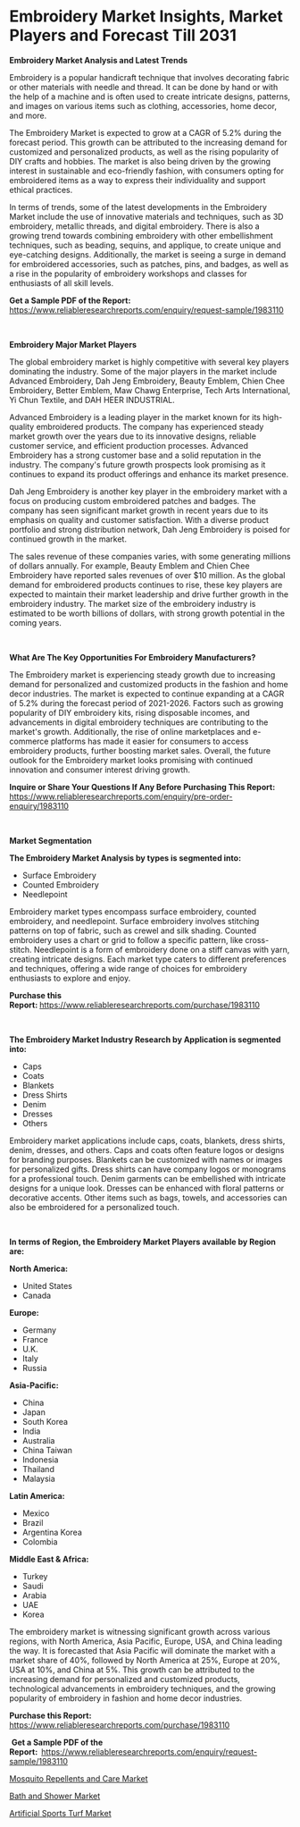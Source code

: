 <p><h1>Embroidery Market Insights, Market Players and Forecast Till 2031</h1></p><p><strong>Embroidery Market Analysis and Latest Trends</strong></p>
<p><p>Embroidery is a popular handicraft technique that involves decorating fabric or other materials with needle and thread. It can be done by hand or with the help of a machine and is often used to create intricate designs, patterns, and images on various items such as clothing, accessories, home decor, and more.</p><p>The Embroidery Market is expected to grow at a CAGR of 5.2% during the forecast period. This growth can be attributed to the increasing demand for customized and personalized products, as well as the rising popularity of DIY crafts and hobbies. The market is also being driven by the growing interest in sustainable and eco-friendly fashion, with consumers opting for embroidered items as a way to express their individuality and support ethical practices.</p><p>In terms of trends, some of the latest developments in the Embroidery Market include the use of innovative materials and techniques, such as 3D embroidery, metallic threads, and digital embroidery. There is also a growing trend towards combining embroidery with other embellishment techniques, such as beading, sequins, and applique, to create unique and eye-catching designs. Additionally, the market is seeing a surge in demand for embroidered accessories, such as patches, pins, and badges, as well as a rise in the popularity of embroidery workshops and classes for enthusiasts of all skill levels.</p></p>
<p><strong>Get a Sample PDF of the Report:&nbsp;</strong> <a href="https://www.reliableresearchreports.com/enquiry/request-sample/1983110">https://www.reliableresearchreports.com/enquiry/request-sample/1983110</a></p>
<p>&nbsp;</p>
<p><strong>Embroidery Major Market Players</strong></p>
<p><p>The global embroidery market is highly competitive with several key players dominating the industry. Some of the major players in the market include Advanced Embroidery, Dah Jeng Embroidery, Beauty Emblem, Chien Chee Embroidery, Better Emblem, Maw Chawg Enterprise, Tech Arts International, Yi Chun Textile, and DAH HEER INDUSTRIAL.</p><p>Advanced Embroidery is a leading player in the market known for its high-quality embroidered products. The company has experienced steady market growth over the years due to its innovative designs, reliable customer service, and efficient production processes. Advanced Embroidery has a strong customer base and a solid reputation in the industry. The company's future growth prospects look promising as it continues to expand its product offerings and enhance its market presence.</p><p>Dah Jeng Embroidery is another key player in the embroidery market with a focus on producing custom embroidered patches and badges. The company has seen significant market growth in recent years due to its emphasis on quality and customer satisfaction. With a diverse product portfolio and strong distribution network, Dah Jeng Embroidery is poised for continued growth in the market.</p><p>The sales revenue of these companies varies, with some generating millions of dollars annually. For example, Beauty Emblem and Chien Chee Embroidery have reported sales revenues of over $10 million. As the global demand for embroidered products continues to rise, these key players are expected to maintain their market leadership and drive further growth in the embroidery industry. The market size of the embroidery industry is estimated to be worth billions of dollars, with strong growth potential in the coming years.</p></p>
<p>&nbsp;</p>
<p><strong>What Are The Key Opportunities For Embroidery Manufacturers?</strong></p>
<p><p>The Embroidery market is experiencing steady growth due to increasing demand for personalized and customized products in the fashion and home decor industries. The market is expected to continue expanding at a CAGR of 5.2% during the forecast period of 2021-2026. Factors such as growing popularity of DIY embroidery kits, rising disposable incomes, and advancements in digital embroidery techniques are contributing to the market's growth. Additionally, the rise of online marketplaces and e-commerce platforms has made it easier for consumers to access embroidery products, further boosting market sales. Overall, the future outlook for the Embroidery market looks promising with continued innovation and consumer interest driving growth.</p></p>
<p><strong>Inquire or Share Your Questions If Any Before Purchasing This Report:</strong> <a href="https://www.reliableresearchreports.com/enquiry/pre-order-enquiry/1983110">https://www.reliableresearchreports.com/enquiry/pre-order-enquiry/1983110</a></p>
<p>&nbsp;</p>
<p><strong>Market Segmentation</strong></p>
<p><strong>The Embroidery Market Analysis by types is segmented into:</strong></p>
<p><ul><li>Surface Embroidery</li><li>Counted Embroidery</li><li>Needlepoint</li></ul></p>
<p><p>Embroidery market types encompass surface embroidery, counted embroidery, and needlepoint. Surface embroidery involves stitching patterns on top of fabric, such as crewel and silk shading. Counted embroidery uses a chart or grid to follow a specific pattern, like cross-stitch. Needlepoint is a form of embroidery done on a stiff canvas with yarn, creating intricate designs. Each market type caters to different preferences and techniques, offering a wide range of choices for embroidery enthusiasts to explore and enjoy.</p></p>
<p><strong>Purchase this Report:&nbsp;</strong><a href="https://www.reliableresearchreports.com/purchase/1983110">https://www.reliableresearchreports.com/purchase/1983110</a></p>
<p>&nbsp;</p>
<p><strong>The Embroidery Market Industry Research by Application is segmented into:</strong></p>
<p><ul><li>Caps</li><li>Coats</li><li>Blankets</li><li>Dress Shirts</li><li>Denim</li><li>Dresses</li><li>Others</li></ul></p>
<p><p>Embroidery market applications include caps, coats, blankets, dress shirts, denim, dresses, and others. Caps and coats often feature logos or designs for branding purposes. Blankets can be customized with names or images for personalized gifts. Dress shirts can have company logos or monograms for a professional touch. Denim garments can be embellished with intricate designs for a unique look. Dresses can be enhanced with floral patterns or decorative accents. Other items such as bags, towels, and accessories can also be embroidered for a personalized touch.</p></p>
<p>&nbsp;</p>
<p><strong>In terms of Region, the Embroidery Market Players available by Region are:</strong></p>
<p>
    <p> <strong> North America: </strong>
        <ul>
            <li>United States</li>
            <li>Canada</li>
        </ul>
        </p> 
    <p> <strong> Europe: </strong>
        <ul>
            <li>Germany</li>
            <li>France</li>
            <li>U.K.</li>
            <li>Italy</li>
            <li>Russia</li>
        </ul>
        </p> 
    <p> <strong> Asia-Pacific: </strong>
        <ul>
            <li>China</li>
            <li>Japan</li>
            <li>South Korea</li>
            <li>India</li>
            <li>Australia</li>
            <li>China Taiwan</li>
            <li>Indonesia</li>
            <li>Thailand</li>
            <li>Malaysia</li>
        </ul>
        </p> 
    <p> <strong> Latin America: </strong>
        <ul>
            <li>Mexico</li>
            <li>Brazil</li>
            <li>Argentina Korea</li>
            <li>Colombia</li>
        </ul>
        </p> 
    <p> <strong> Middle East & Africa: </strong>
        <ul>
            <li>Turkey</li>
            <li>Saudi</li>
            <li>Arabia</li>
            <li>UAE</li>
            <li>Korea</li>
        </ul>
    </p>
    </p>
<p><p>The embroidery market is witnessing significant growth across various regions, with North America, Asia Pacific, Europe, USA, and China leading the way. It is forecasted that Asia Pacific will dominate the market with a market share of 40%, followed by North America at 25%, Europe at 20%, USA at 10%, and China at 5%. This growth can be attributed to the increasing demand for personalized and customized products, technological advancements in embroidery techniques, and the growing popularity of embroidery in fashion and home decor industries.</p></p>
<p><strong>Purchase this Report: </strong><a href="https://www.reliableresearchreports.com/purchase/1983110">https://www.reliableresearchreports.com/purchase/1983110</a></p>
<p>&nbsp;<strong>Get a Sample PDF of the Report:&nbsp;&nbsp;</strong><a href="https://www.reliableresearchreports.com/enquiry/request-sample/1983110">https://www.reliableresearchreports.com/enquiry/request-sample/1983110</a></p>
<p><strong></strong></p>
<p><p><a href="https://github.com/timeliteaut/Market-Research-Report-List-1/blob/main/mosquito-repellents-and-care-market.md">Mosquito Repellents and Care Market</a></p><p><a href="https://github.com/nancykennedykellievqfqt2/Market-Research-Report-List-1/blob/main/bath-and-shower-market.md">Bath and Shower Market</a></p><p><a href="https://github.com/seekum/Market-Research-Report-List-1/blob/main/artificial-sports-turf-market.md">Artificial Sports Turf Market</a></p></p>